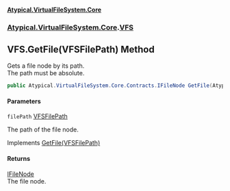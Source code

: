 #### [Atypical.VirtualFileSystem.Core](Atypical.VirtualFileSystem.Core.md 'Atypical.VirtualFileSystem.Core')
### [Atypical.VirtualFileSystem.Core](Atypical.VirtualFileSystem.Core.md 'Atypical.VirtualFileSystem.Core').[VFS](Atypical.VirtualFileSystem.Core.VFS.md 'Atypical.VirtualFileSystem.Core.VFS')

## VFS.GetFile(VFSFilePath) Method

Gets a file node by its path.  
The path must be absolute.

```csharp
public Atypical.VirtualFileSystem.Core.Contracts.IFileNode GetFile(Atypical.VirtualFileSystem.Core.ValueObjects.VFSFilePath filePath);
```
#### Parameters

<a name='Atypical.VirtualFileSystem.Core.VFS.GetFile(Atypical.VirtualFileSystem.Core.ValueObjects.VFSFilePath).filePath'></a>

`filePath` [VFSFilePath](Atypical.VirtualFileSystem.Core.ValueObjects.VFSFilePath.md 'Atypical.VirtualFileSystem.Core.ValueObjects.VFSFilePath')

The path of the file node.

Implements [GetFile(VFSFilePath)](Atypical.VirtualFileSystem.Core.Contracts.IVirtualFileSystem.GetFile(Atypical.VirtualFileSystem.Core.ValueObjects.VFSFilePath).md 'Atypical.VirtualFileSystem.Core.Contracts.IVirtualFileSystem.GetFile(Atypical.VirtualFileSystem.Core.ValueObjects.VFSFilePath)')

#### Returns
[IFileNode](Atypical.VirtualFileSystem.Core.Contracts.IFileNode.md 'Atypical.VirtualFileSystem.Core.Contracts.IFileNode')  
The file node.